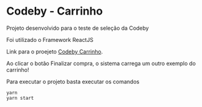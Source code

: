 # Codeby - Carrinho


Projeto desenvolvido para o teste de seleção da Codeby

Foi utilizado o Framework ReactJS

Link para o proejeto [Codeby Carrinho](https://codeby-carrinho.netlify.app).

Ao clicar o botão Finalizar compra, o sistema carrega um outro exemplo do carrinho! 


Para executar o projeto basta executar os comandos

```
yarn
yarn start
```
